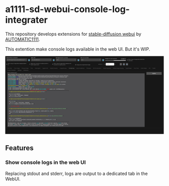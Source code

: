 # a1111-sd-webui-console-log-integrater
 This repository develops extensions for [stable-diffusion webui](https://github.com/AUTOMATIC1111/stable-diffusion-webui) by [AUTOMATIC1111](https://github.com/AUTOMATIC1111).
 
 This extention make console logs available in the web UI. But it's WIP.

![screenshot](imgs/main_ss_00.png)

## Features
### Show console logs in the web UI
Replacing stdout and stderr, logs are output to a dedicated tab in the WebUI.